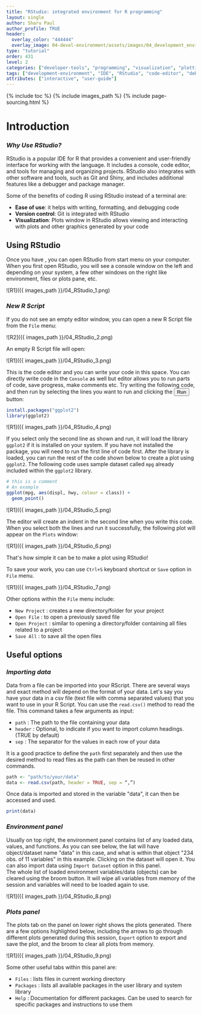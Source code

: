 ```yaml
---
title: "RStudio: integrated environment for R programming"
layout: single
author: Sharu Paul
author_profile: TRUE
header:
  overlay_color: "444444"
  overlay_image: 04-devel-environment/assets/images/04_development_envir_banner.png
type: "tutorial"
order: 431
level: 2
categories: ["developer-tools", "programming", "visualization", "plotting", "hpc"]
tags: ["development-environment", "IDE", "RStudio", "code-editor", "debugger", "terminal", "R", "script-file", "local-machine", "hpc-cluster", "in-browser", "OOD", "dependencies"]
attributes: ["interactive", "user-guide"]
---
```


{% include toc %}
{% include images_path %}
{% include page-sourcing.html %}


# Introduction

### *Why Use RStudio?*
RStudio is a popular IDE for R that provides a convenient and user-friendly interface for working with the language. It includes a console, code editor, and tools for managing and organizing projects. RStudio also integrates with other software and tools, such as Git and Shiny, and includes additional features like a debugger and package manager.

Some of the benefits of coding R using RStudio instead of a terminal are:
* <b>Ease of use</b>: it helps with writing, formatting, and debugging code
* <b>Version control</b>: Git is integrated with RStudio
* <b>Visualization</b>: Plots window in RStudio allows viewing and interacting with plots and other graphics generated by your code

## **Using RStudio**
Once you have <a class="t-links" href="432" title="true"></a>, you can open RStudio from start menu on your computer. When you first open RStudio, you will see a console window on the left and depending on your system, a few other windows on the right like environment, files or plots pane, etc.

![R1]({{ images_path }}/04_RStudio_1.png)

### *New R Script*
If you do not see an empty editor window, you can open a new R Script file from the `File` menu:

![R2]({{ images_path }}/04_RStudio_2.png)

An empty R Script file will open:

![R1]({{ images_path }}/04_RStudio_3.png)

This is the code editor and you can write your code in this space. You can directly write code in the `Console` as well but editor allows you to run parts of code, save progress, make comments etc. Try writing the following code, and then run by selecting the lines you want to run and clicking the <button class="btn">Run</button> button:

```r
install.packages("ggplot2")
library(ggplot2)
```

![R1]({{ images_path }}/04_RStudio_4.png)

If you select only the second line as shown and run, it will load the library `ggplot2` if it is installed on your system. If you have not installed the package, you will need to run the first line of code first. After the library is loaded, you can run the rest of the code shown below to create a plot using `ggplot2`. The following code uses sample dataset called `mpg` already included within the `ggplot2` library.

```r
# this is a comment
# An example
ggplot(mpg, aes(displ, hwy, colour = class)) +
  geom_point()
```

![R1]({{ images_path }}/04_RStudio_5.png)

The editor will create an indent in the second line when you write this code. When you select both the lines and run it successfully, the following plot will appear on the `Plots` window:

![R1]({{ images_path }}/04_RStudio_6.png)

That's how simple it can be to make a plot using RStudio!

To save your work, you can use `Ctrl+S` keyboard shortcut or `Save` option in `File` menu.

![R1]({{ images_path }}/04_RStudio_7.png)

Other options within the `File` menu include:
* `New Project` : creates a new directory/folder for your project
* `Open File` : to open a previously saved file
* `Open Project` : similar to opening a directory/folder containing all files related to a project
* `Save All` : to save all the open files

## **Useful options**

### *Importing data*
Data from a file can be imported into your RScript. There are several ways and exact method will depend on the format of your data. Let's say you have your data in a csv file (text file with comma separated values) that you want to use in your R Script. You can use the `read.csv()` method to read the file. This command takes a few arguments as input:
* `path` : The path to the file containing your data
* `header` : Optional, to indicate if you want to import column headings. (TRUE by default)
* `sep` : The separator for the values in each row of your data

It is a good practice to define the `path` first separately and then use the desired method to read files as the path can then be reused in other commands.

```r
path <- "path/to/your/data"
data <- read.csv(path, header = TRUE, sep = “,”)
```

Once data is imported and stored in the variable "data", it can then be accessed and used.

```r
print(data)
```

### *Environment panel*
Usually on top right, the environment panel contains list of any loaded data, values, and functions. As you can see below, the liat will have object/dataset name "data" in this case, and what is within that object "234 obs. of 11 variables" in this example. Clicking on the dataset will open it. You can also import data using `Import Dataset` option in this panel. <br>
The whole list of loaded environment variables/data (objects) can be cleared using the broom button. It will wipe all variables from memory of the session and variables will need to be loaded again to use.

![R1]({{ images_path }}/04_RStudio_8.png)


### *Plots panel*
The plots tab on the panel on lower right shows the plots generated. There are a few options highlighted below, including the arrows to go through different plots generated during this session, `Export` option to export and save the plot, and the broom to clear all plots from memory.

![R1]({{ images_path }}/04_RStudio_9.png)

Some other useful tabs within this panel are:
* `Files` : lists files in current working directory
* `Packages` : lists all available packages in the user library and system library
* `Help` : Documentation for different packages. Can be used to search for specific packages and instructions to use them
